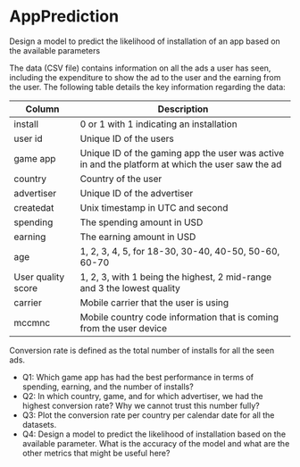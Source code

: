 # AppPrediction
Design a model to predict the likelihood of installation of an app based on the available parameters

The data (CSV file) contains information on all the ads a user has seen, including the expenditure to show the ad to the user and the earning from the user. The following table details the key
information regarding the data:

| Column | Description |
| -------- | -------- |
| install  | 0 or 1 with 1 indicating an installation |
| user id  | Unique ID of the users |
| game app  | Unique ID of the gaming app the user was active in and the platform at which the user saw the ad |
| country | Country of the user |
| advertiser | Unique ID of the advertiser |
| createdat | Unix timestamp in UTC and second |
| spending | The spending amount in USD |
| earning | The earning amount in USD |
| age | 1, 2, 3, 4, 5, for 18-30, 30-40, 40-50, 50-60, 60-70 |
| User quality score | 1, 2, 3, with 1 being the highest, 2 mid-range and 3 the lowest quality |
| carrier | Mobile carrier that the user is using |
| mccmnc | Mobile country code information that is coming from the user device |


Conversion rate is defined as the total number of installs for all the seen ads.

* Q1: Which game app has had the best performance in terms of spending, earning, and the
number of installs?
* Q2: In which country, game, and for which advertiser, we had the highest conversion rate? Why
we cannot trust this number fully?
* Q3: Plot the conversion rate per country per calendar date for all the datasets.
* Q4: Design a model to predict the likelihood of installation based on the available parameter.
What is the accuracy of the model and what are the other metrics that might be useful here?
